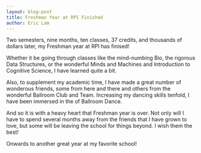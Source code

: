```yaml
---
layout: blog-post
title: Freshman Year at RPI Finished
author: Eric Lam
---
```

Two semesters, nine months, ten classes, 37 credits, and thousands of dollars later, my Freshman year at RPI has finised!

Whether it be going through classes like the mind-numbing Bio, the rigorous Data Structures, or the wonderful Minds and Machines and Introduction to Cognitive Science, I have learned quite a bit.

Also, to supplement my academic time, I have made a great number of wonderous friends, some from here and there and others from the wonderful Ballroom Club and Team. Increasing my dancing skills tenfold, I have been immersed in the of Ballroom Dance.

And so it is with a heavy heart that Freshman year is over. Not only will I have to spend several months away from the friends that I have grown to love, but some will be leaving the school for things beyond. I wish them the best!

Onwards to another great year at my favorite school!